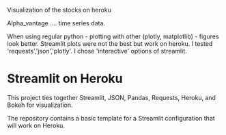 Visualization of the stocks on heroku 

Alpha_vantage .... time series data.
 
When using regular python  - plotting with other (plotly, matplotlib) - figures look better.
Streamlit plots were not the best but work on heroku. 
I tested 'requests','json','plotly'. I chose 'interactive' options of streamlit.



# Streamlit on Heroku

This project ties together Streamlit, JSON, Pandas,
Requests, Heroku, and Bokeh for visualization.

The repository contains a basic template for a Streamlit configuration that will
work on Heroku.

